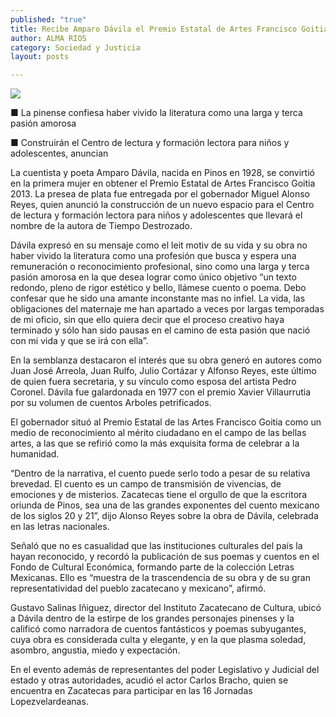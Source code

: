```yaml
---
published: "true"
title: Recibe Amparo Dávila el Premio Estatal de Artes Francisco Goitia
author: ALMA RIOS
category: Sociedad y Justicia
layout: posts

---
```


![](http://i.imgur.com/WBZS8DPm.jpg)

■ La pinense confiesa haber vivido la literatura como una larga y terca pasión amorosa

■ Construirán el Centro de lectura y formación lectora para niños y adolescentes, anuncian 

La cuentista y poeta Amparo Dávila, nacida en Pinos en 1928, se convirtió en la primera mujer en obtener el Premio Estatal de Artes Francisco Goitia 2013. La presea de plata fue entregada por el gobernador Miguel Alonso Reyes, quien anunció la construcción de un nuevo espacio para el Centro de lectura y formación lectora para niños y adolescentes que llevará el nombre de la autora de Tiempo Destrozado. 


Dávila expresó en su mensaje como el leit motiv de su vida y su obra no haber vivido la literatura como una profesión que busca y espera una remuneración o reconocimiento profesional, sino como una larga y terca pasión amorosa en la que desea lograr como único objetivo “un texto redondo, pleno de rigor estético y bello, llámese cuento o poema. Debo confesar que he sido una amante inconstante mas no infiel. La vida, las obligaciones del maternaje me han apartado a veces por largas temporadas de mi oficio, sin que ello quiera decir que el proceso creativo haya terminado y sólo han sido pausas en el camino de esta pasión que nació con mi vida y que se irá con ella”.


En la semblanza destacaron el interés que su obra generó en autores como Juan José Arreola, Juan Rulfo, Julio Cortázar y Alfonso Reyes, este último de quien fuera secretaria, y su vínculo como esposa del artista Pedro Coronel. Dávila fue galardonada en 1977 con el premio Xavier Villaurrutia por su volumen de cuentos Arboles petrificados.


El gobernador situó al Premio Estatal de las Artes Francisco Goitia como un medio de reconocimiento al mérito ciudadano en el campo de las bellas artes, a las que se refirió como la más exquisita forma de celebrar a la humanidad.
 

“Dentro de la narrativa, el cuento puede serlo todo a pesar de su relativa brevedad. El cuento es un campo de transmisión de vivencias, de emociones y de misterios. Zacatecas tiene el orgullo de que la escritora oriunda de Pinos, sea una de las grandes exponentes del cuento mexicano de los siglos 20 y 21”, dijo Alonso Reyes sobre la obra de Dávila, celebrada en las letras nacionales.


Señaló que no es casualidad que las instituciones culturales del país la hayan reconocido, y recordó la publicación de sus poemas y cuentos en el Fondo de Cultural Económica, formando parte de la colección Letras Mexicanas. Ello es “muestra de la trascendencia de su obra y de su gran representatividad del pueblo zacatecano y mexicano”, afirmó.


Gustavo Salinas Iñiguez, director del Instituto Zacatecano de Cultura, ubicó a Dávila dentro de la estirpe de los grandes personajes pinenses y la calificó como narradora de cuentos fantásticos y poemas subyugantes, cuya obra es considerada culta y elegante, y en la que plasma soledad, asombro, angustia, miedo y expectación.

En el evento además de representantes del poder Legislativo y Judicial del estado y otras autoridades, acudió el actor Carlos Bracho, quien se encuentra en Zacatecas para participar en las 16 Jornadas Lopezvelardeanas.
